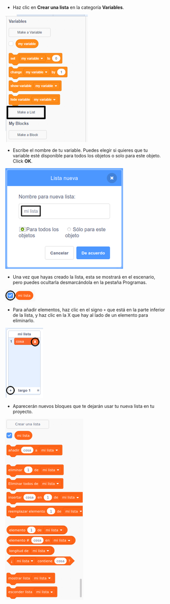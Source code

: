 + Haz clic en **Crear una lista** en la categoría **Variables**.

![Crear una lista](images/make-a-list-annotated.png)

+ Escribe el nombre de tu variable. Puedes elegir si quieres que tu variable esté disponible para todos los objetos o solo para este objeto. Click **OK**.

![Nombre de la lista](images/list-name-annotated.png)

+ Una vez que hayas creado la lista, esta se mostrará en el escenario, pero puedes ocultarla desmarcándola en la pestaña Programas.

![Mostrar / ocultar la lista](images/list-show-hide-annotated.png)

+ Para añadir elementos, haz clic en el signo `+` que está en la parte inferior de la lista, y haz clic en la X que hay al lado de un elemento para eliminarlo.

![Mostrar / ocultar la lista](images/list-add-delete-annotated.png)

+ Aparecerán nuevos bloques que te dejarán usar tu nueva lista en tu proyecto.

![Bloques de la lista](images/list-blocks.png)